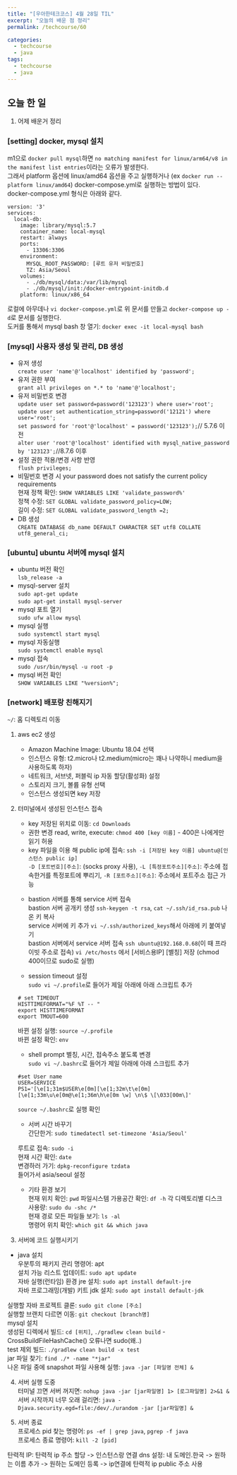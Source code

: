 ```yaml
---
title: "[우아한테크코스] 4월 28일 TIL"
excerpt: "오늘의 배운 점 정리"
permalink: /techcourse/60

categories:
  - techcourse
  - java
tags:
  - techcourse  
  - java
---  
```

## 오늘 한 일  
1. 어제 배운거 정리  

### [setting] docker, mysql 설치  
m1으로 `docker pull mysql`하면 `no matching manifest for linux/arm64/v8 in the manifest list entries`이라는 오류가 발생한다.  
그래서 platform 옵션에 linux/amd64 옵션을 주고 실행하거나 (ex `docker run --platform linux/amd64`) docker-compose.yml로 실행하는 방법이 있다.  
docker-compose.yml 형식은 아래와 같다.  
```
version: '3'
services:
  local-db:
    image: library/mysql:5.7
    container_name: local-mysql
    restart: always
    ports:
      - 13306:3306
    environment:
      MYSQL_ROOT_PASSWORD: [루트 유저 비밀번호]
      TZ: Asia/Seoul
    volumes:
      - ./db/mysql/data:/var/lib/mysql
      - ./db/mysql/init:/docker-entrypoint-initdb.d
    platform: linux/x86_64
```  
로컬에 아무데나 `vi docker-compose.yml`로 위 문서를 만들고 `docker-compose up -d`로 문서를 실행한다.  
도커를 통해서 mysql bash 창 열기: `docker exec -it local-mysql bash`  

### [mysql] 사용자 생성 및 관리, DB 생성  
- 유저 생성  
`create user 'name'@'localhost' identified by 'password';`  
- 유저 권한 부여  
`grant all privileges on *.* to 'name'@'localhost';`  
- 유저 비밀번호 변경  
`update user set password=password('123123') where user='root';`  
`update user set authentication_string=password('12121') where user='root';`  
`set password for 'root'@'localhost' = password('123123');`// 5.7.6 이전  
`alter user 'root'@'localhost' identified with mysql_native_password by '123123';`//8.7.6 이후  
- 설정 권한 적용/변경 사항 반영  
`flush privileges;`   
- 비밀번호 변경 시 your password does not satisfy the current policy requirements  
현재 정책 확인: `SHOW VARIABLES LIKE 'validate_password%'`  
정책 수정: `SET GLOBAL validate_password_policy=LOW;`  
길이 수정: `SET GLOBAL validate_password_length =2;`  
- DB 생성  
`CREATE DATABASE db_name DEFAULT CHARACTER SET utf8 COLLATE utf8_general_ci;`  

### [ubuntu] ubuntu 서버에 mysql 설치  
- ubuntu 버전 확인  
`lsb_release -a`  
- mysql-server 설치  
`sudo apt-get update`  
`sudo apt-get install mysql-server`  
- mysql 포트 열기  
`sudo ufw allow mysql`  
- mysql 실행  
`sudo systemctl start mysql`  
- mysql 자동실행  
`sudo systemctl enable mysql`  
- mysql 접속  
`sudo /usr/bin/mysql -u root -p`  
- mysql 버전 확인  
`SHOW VARIABLES LIKE "%version%";`  

### [network] 배포랑 친해지기  
`~/`: 홈 디렉토리 이동  

1. aws ec2 생성  
    - Amazon Machine Image: Ubuntu 18.04 선택  
    - 인스턴스 유형: t2.micro나 t2.medium(micro는 꽤나 나약하니 medium을 사용하도록 하자)  
    - 네트워크, 서브넷, 퍼블릭 ip 자동 할당(활성화) 설정  
    - 스토리지 크기, 볼륨 유형 선택  
    - 인스턴스 생성되면 key 저장  
2. 터미널에서 생성된 인스턴스 접속  
    - key 저장된 위치로 이동: `cd Downloads`  
    - 권한 변경 read, write, execute: `chmod 400 [key 이름]` - 400은 나에게만 읽기 허용  
    - key 파일을 이용 해 public ip에 접속: `ssh -i [저장된 key 이름] ubuntu@[인스턴스 public ip]`  
    `-D [포트번호][주소]`: (socks proxy 사용), `-L [특정포트주소][주소]`: 주소에 접속한거를 특정포트에 뿌리기, `-R [포트주소][주소]`: 주소에서 포트주소 접근 가능  

    + bastion 서버를 통해 service 서버 접속  
    bastion 서버 공개키 생성 `ssh-keygen -t rsa`, `cat ~/.ssh/id_rsa.pub` 나온 키 복사  
    service 서버에 키 추가 `vi ~/.ssh/authorized_keys`해서 아래에 키 붙여넣기  
    bastion 서버에서 service 서버 접속 `ssh ubuntu@192.168.0.68`(이 때 프라이빗 주소로 접속)
    `vi /etc/hosts` 에서 [서비스용IP] [별칭] 저장 (chmod 400이므로 sudo로 실행)   

    + session timeout 설정  
    `sudo vi ~/.profile`로 들어가 제일 아래에 아래 스크립트 추가  
    ```
    # set TIMEOUT
    HISTTIMEFORMAT="%F %T -- "
    export HISTTIMEFORMAT
    export TMOUT=600
    ```  
    바뀐 설정 실행: `source ~/.profile`  
    바뀐 설정 확인: `env`  

    + shell prompt 별칭, 시간, 접속주소 붙도록 변경  
    `sudo vi ~/.bashrc`로 들어가 제일 아래에 아래 스크립트 추가  
    ```
    #set User name
    USER=SERVICE
    PS1='[\e[1;31m$USER\e[0m][\e[1;32m\t\e[0m][\e[1;33m\u\e[0m@\e[1;36m\h\e[0m \w] \n\$ \[\033[00m\]'
    ```  
    `source ~/.bashrc`로 실행 확인  

    + 서버 시간 바꾸기  
    간단한거: `sudo timedatectl set-timezone 'Asia/Seoul'`  

    루트로 접속: `sudo -i`  
    현재 시간 확인: `date`  
    변경하러 가기: `dpkg-reconfigure tzdata`  
    들어가서 asia/seoul 설정  
    
    + 기타 환경 보기    
    현재 위치 확인: `pwd`
    파일시스템 가용공간 확인: `df -h`
    각 디렉토리별 디스크 사용량: `sudo du -shc /*`  
    현재 경로 모든 파일들 보기: `ls -al`  
    명령어 위치 확인: `which git && which java`  

3. 서버에 코드 실행시키기  
- java 설치  
우분투의 패키지 관리 명령어: apt  
설치 가능 리스트 업데이트: `sudo apt update`  
자바 실행(런타임) 환경 jre 설치: `sudo apt install default-jre`  
자바 프로그래밍(개발) 키트 jdk 설치: `sudo apt install default-jdk`   

실행할 자바 프로젝트 클론: `sudo git clone [주소]`  
실행할 브랜치 다르면 이동: `git checkout [branch명]`  
mysql 설치  
생성된 디렉에서 빌드: `cd [위치]`, `./gradlew clean build` - CrossBuildFileHashCache() 오류나면 sudo(왜..)    
test 제외 빌드: `./gradlew clean build -x test `  
jar 파일 찾기: `find ./* -name "*jar"`  
나온 파일 중에 snapshot 파일 사용해 실행: `java -jar [파일명 전체] &`  

4. 서버 실행 도중  
터미널 끄면 서버 꺼지면: `nohup java -jar [jar파일명] 1> [로그파일명] 2>&1 &`  
서버 시작까지 너무 오래 걸리면: `java -Djava.security.egd=file:/dev/./urandom -jar [jar파일명] &`  

5. 서버 종료  
프로세스 pid 찾는 명령어: `ps -ef | grep java`, `pgrep -f java`  
프로세스 종료 명령어: `kill -2 [pid]`  

탄력적 IP: 탄력적 ip 주소 할당 -> 인스턴스랑 연결
dns 설정: 내 도메인.한국 -> 원하는 이름 추가 -> 원하는 도메인 등록 -> ip연결에 탄력적 ip public 주소 사용  